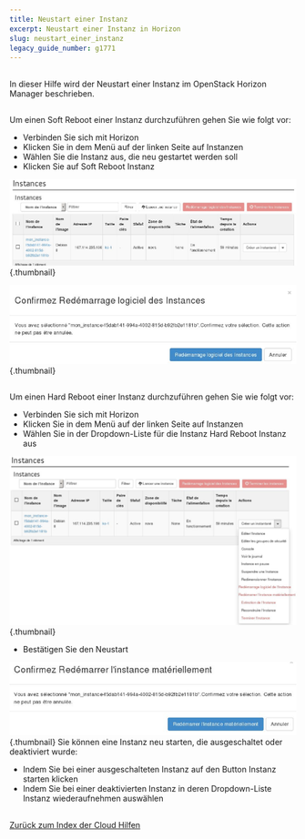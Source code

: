 ```yaml
---
title: Neustart einer Instanz
excerpt: Neustart einer Instanz in Horizon
slug: neustart_einer_instanz
legacy_guide_number: g1771
---
```



## 
In dieser Hilfe wird der Neustart einer Instanz im OpenStack Horizon Manager beschrieben.


## 
Um einen Soft Reboot einer Instanz durchzuführen gehen Sie wie folgt vor:


- Verbinden Sie sich mit Horizon
- Klicken Sie in dem Menü auf der linken Seite auf Instanzen
- Wählen Sie die Instanz aus, die neu gestartet werden soll
- Klicken Sie auf Soft Reboot Instanz



![- Bestätigen Sie den Neustart](images/img_2619.jpg){.thumbnail}

![](images/img_2620.jpg){.thumbnail}


## 
Um einen Hard Reboot einer Instanz durchzuführen gehen Sie wie folgt vor:


- Verbinden Sie sich mit Horizon
- Klicken Sie in dem Menü auf der linken Seite auf Instanzen
- Wählen Sie in der Dropdown-Liste für die Instanz Hard Reboot Instanz aus



![](images/img_2621.jpg){.thumbnail}

- Bestätigen Sie den Neustart



![](images/img_2622.jpg){.thumbnail}
Sie können eine Instanz neu starten, die ausgeschaltet oder deaktiviert wurde:


- Indem Sie bei einer ausgeschalteten Instanz auf den Button Instanz starten klicken
- Indem Sie bei einer deaktivierten Instanz in deren Dropdown-Liste Instanz wiederaufnehmen auswählen




## 
[Zurück zum Index der Cloud Hilfen]({legacy}1785)

